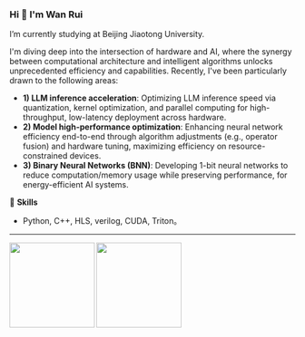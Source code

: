 ### Hi 👋 I'm Wan Rui 
I’m currently studying at Beijing Jiaotong University.

I'm diving deep into the intersection of hardware and AI, where the synergy between computational architecture and intelligent algorithms unlocks unprecedented efficiency and capabilities. Recently, I've been particularly drawn to the following areas:
- **1) LLM inference acceleration**: Optimizing LLM inference speed via quantization, kernel optimization, and parallel computing for high-throughput, low-latency deployment across hardware.  
- **2) Model high-performance optimization**: Enhancing neural network efficiency end-to-end through algorithm adjustments (e.g., operator fusion) and hardware tuning, maximizing efficiency on resource-constrained devices.  
- **3) Binary Neural Networks (BNN)**: Developing 1-bit neural networks to reduce computation/memory usage while preserving performance, for energy-efficient AI systems.

:orange_book: **Skills**  
- Python, C++, HLS, verilog, CUDA, Triton。

---

<a href="https://github.com/Allenpandas/github-readme-stats">
  <img align="left" height="150px" src="https://github-readme-stats.vercel.app/api?username=WanRui37&repo=github-readme-stats&hide=contribs&show_icons=true&theme=tokyonight&count_private=true&include_all_commits=true" />
</a>
<a href="https://github.com/Allenpandas/convoychat">
  <img align="left" height="150px" src="https://github-readme-stats.vercel.app/api/top-langs/?username=WanRui37&layout=compact&theme=tokyonight&hide=Jupyter+Notebook" />
</a>
